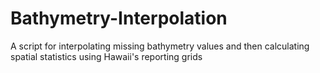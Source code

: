 # Bathymetry-Interpolation
A script for interpolating missing bathymetry values and then calculating spatial statistics using Hawaii's reporting grids
